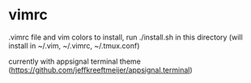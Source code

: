 # vimrc

.vimrc file and vim colors
to install, run ./install.sh in this directory (will install in ~/.vim, ~/.vimrc, ~/.tmux.conf)

currently with appsignal terminal theme (https://github.com/jeffkreeftmeijer/appsignal.terminal)
